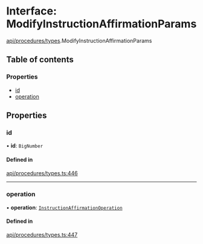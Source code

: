 # Interface: ModifyInstructionAffirmationParams

[api/procedures/types](../wiki/api.procedures.types).ModifyInstructionAffirmationParams

## Table of contents

### Properties

- [id](../wiki/api.procedures.types.ModifyInstructionAffirmationParams#id)
- [operation](../wiki/api.procedures.types.ModifyInstructionAffirmationParams#operation)

## Properties

### id

• **id**: `BigNumber`

#### Defined in

[api/procedures/types.ts:446](https://github.com/PolymeshAssociation/polymesh-sdk/blob/16e8c2ca/src/api/procedures/types.ts#L446)

___

### operation

• **operation**: [`InstructionAffirmationOperation`](../wiki/api.procedures.types.InstructionAffirmationOperation)

#### Defined in

[api/procedures/types.ts:447](https://github.com/PolymeshAssociation/polymesh-sdk/blob/16e8c2ca/src/api/procedures/types.ts#L447)
